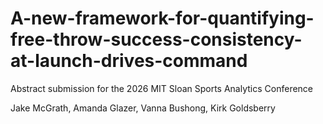 # A-new-framework-for-quantifying-free-throw-success-consistency-at-launch-drives-command
Abstract submission for the 2026 MIT Sloan Sports Analytics Conference

Jake McGrath, Amanda Glazer, Vanna Bushong, Kirk Goldsberry
